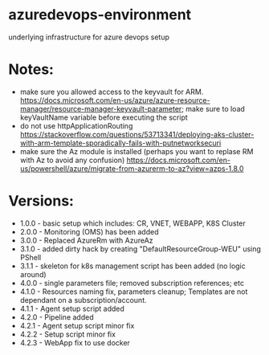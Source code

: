 # azuredevops-environment
underlying infrastructure for azure devops setup

# Notes:

* make sure you allowed access to the keyvault for ARM. https://docs.microsoft.com/en-us/azure/azure-resource-manager/resource-manager-keyvault-parameter; make sure to load keyVaultName variable before executing the script
* do not use httpApplicationRouting https://stackoverflow.com/questions/53713341/deploying-aks-cluster-with-arm-template-sporadically-fails-with-putnetworksecuri
* make sure the Az module is installed (perhaps you want to replase RM with Az to avoid any confusion) https://docs.microsoft.com/en-us/powershell/azure/migrate-from-azurerm-to-az?view=azps-1.8.0

# Versions:
* 1.0.0 - basic setup which includes: CR, VNET, WEBAPP, K8S Cluster
* 2.0.0 - Monitoring (OMS) has been added
* 3.0.0 - Replaced AzureRm with AzureAz
* 3.1.0 - added dirty hack by creating "DefaultResourceGroup-WEU" using PShell
* 3.1.1 - skeleton for k8s management script has been added (no logic around)
* 4.0.0 - single parameters file; removed subscription references; etc
* 4.1.0 - Resources naming fix, parameters cleanup; Templates are not dependant on a subscription/account.
* 4.1.1 - Agent setup script added
* 4.2.0 - Pipeline added
* 4.2.1 - Agent setup script minor fix
* 4.2.2 - Setup script minor fix
* 4.2.3 - WebApp fix to use docker
